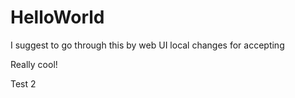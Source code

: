 # HelloWorld
I suggest to go through this by web UI
local changes for accepting

Really cool!

Test 2
